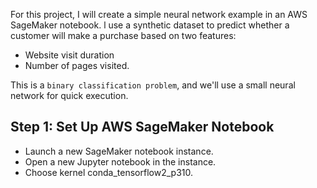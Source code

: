 For this project, I will create a simple neural network example in an AWS SageMaker notebook. l use a synthetic dataset to predict whether a customer will make a purchase based on two features:

* Website visit duration
* Number of pages visited.
  
This is a `binary classification problem`, and we'll use a small neural network for quick execution.

## Step 1: Set Up AWS SageMaker Notebook

* Launch a new SageMaker notebook instance.
* Open a new Jupyter notebook in the instance.
* Choose kernel conda_tensorflow2_p310.
